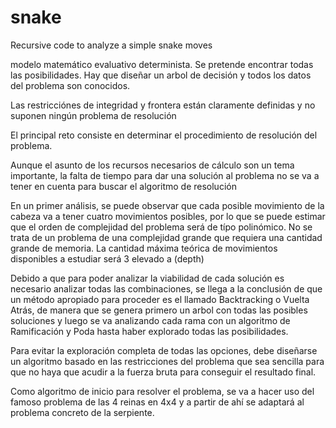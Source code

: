 # snake
Recursive code to analyze a simple snake moves

modelo matemático evaluativo determinista. Se pretende encontrar todas las posibilidades. Hay que diseñar un arbol de decisión y todos los datos del problema son conocidos.

Las restricciónes de integridad y frontera están claramente definidas y no suponen ningún problema de resolución

El principal reto consiste en determinar el procedimiento de resolución del problema.

Aunque el asunto de los recursos necesarios de cálculo son un tema importante, la falta de tiempo para dar una solución al problema no se va a tener en cuenta para buscar el algoritmo de resolución

En un primer análisis, se puede observar que cada posible movimiento de la cabeza va a tener cuatro movimientos posibles, por lo que se puede estimar que el orden de complejidad del problema será de típo polinómico. No se trata de un problema de una complejidad grande que requiera una cantidad grande de memoria. La cantidad máxima teórica de movimientos disponibles a estudiar será 3 elevado a (depth)

Debido a que para poder analizar la viabilidad de cada solución es necesario analizar todas las combinaciones, se llega a la conclusión de que un método apropiado para proceder es el llamado Backtracking o Vuelta Atrás, de manera que se genera primero un arbol con todas las posibles soluciones y luego se va analizando cada rama con un algoritmo de Ramificación y Poda hasta haber explorado todas las posibilidades.

Para evitar la exploración completa de todas las opciones, debe diseñarse un algoritmo basado en las restricciones del problema que sea sencilla para que no haya que acudir a la fuerza bruta para conseguir el resultado final.

Como algoritmo de inicio para resolver el problema, se va a hacer uso del famoso problema de las 4 reinas en 4x4 y a partir de ahí se adaptará al problema concreto de la serpiente.

